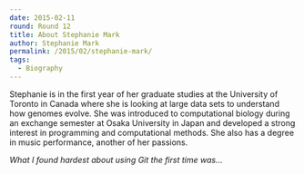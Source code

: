 ```yaml
---
date: 2015-02-11
round: Round 12
title: About Stephanie Mark
author: Stephanie Mark
permalink: /2015/02/stephanie-mark/
tags:
  - Biography
---
```

Stephanie is in the first year of her graduate studies at the
University of Toronto in Canada where she is looking at large data
sets to understand how genomes evolve. She was introduced to
computational biology during an exchange semester at Osaka University
in Japan and developed a strong interest in programming and
computational methods. She also has a degree in music performance,
another of her passions.

*What I found hardest about using Git the first time was...*
